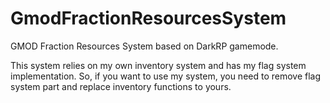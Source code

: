 # GmodFractionResourcesSystem
 GMOD Fraction Resources System based on DarkRP gamemode. 
 
 This system relies on my own inventory system and has my flag system implementation. So, if you want to use my system, you need to remove flag system part and replace inventory functions to yours.
